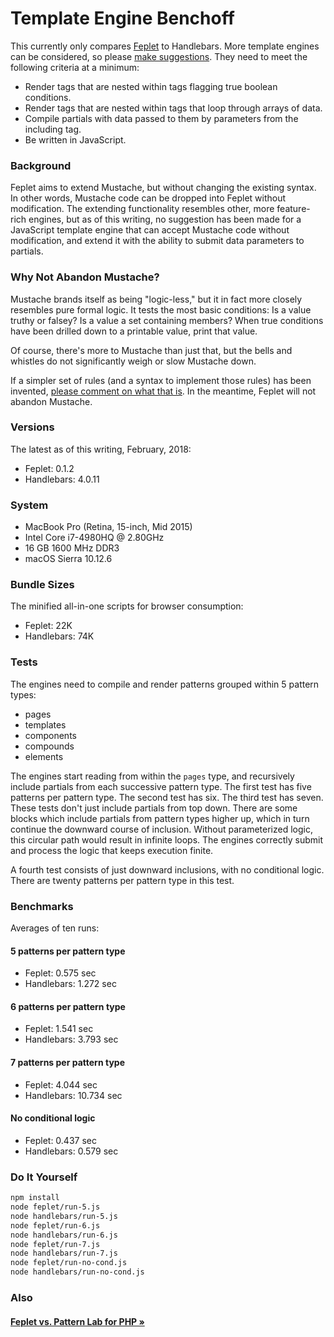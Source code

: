 # Template Engine Benchoff

This currently only compares 
<a href="https://github.com/electric-eloquence/feplet" target="_blank">Feplet</a> 
to Handlebars. More template engines can be considered, so please 
<a href="https://github.com/electric-eloquence/template-engine-benchoff/issues" target="_blank">make suggestions</a>. 
They need to meet the following criteria at a minimum:

* Render tags that are nested within tags flagging true boolean conditions.
* Render tags that are nested within tags that loop through arrays of data.
* Compile partials with data passed to them by parameters from the including
  tag.
* Be written in JavaScript.

### Background

Feplet aims to extend Mustache, but without changing the existing syntax. In 
other words, Mustache code can be dropped into Feplet without modification. The 
extending functionality resembles other, more feature-rich engines, but as of 
this writing, no suggestion has been made for a JavaScript template engine that 
can accept Mustache code without modification, and extend it with the ability to 
submit data parameters to partials.

### Why Not Abandon Mustache?

Mustache brands itself as being "logic-less," but it in fact more closely 
resembles pure formal logic. It tests the most basic conditions: Is a value 
truthy or falsey? Is a value a set containing members? When true conditions have 
been drilled down to a printable value, print that value.

Of course, there's more to Mustache than just that, but the bells and whistles 
do not significantly weigh or slow Mustache down.

If a simpler set of rules (and a syntax to implement those rules) has been 
invented, 
<a href="https://github.com/electric-eloquence/template-engine-benchoff/issues" target="_blank"> 
please comment on what that is</a>. 
In the meantime, Feplet will not abandon Mustache.

### Versions

The latest as of this writing, February, 2018:

* Feplet: 0.1.2
* Handlebars: 4.0.11

### System

* MacBook Pro (Retina, 15-inch, Mid 2015)
* Intel Core i7-4980HQ @ 2.80GHz
* 16 GB 1600 MHz DDR3
* macOS Sierra 10.12.6

### Bundle Sizes

The minified all-in-one scripts for browser consumption:

* Feplet: 22K
* Handlebars: 74K

### Tests

The engines need to compile and render patterns grouped within 5 pattern types:

* pages
* templates
* components
* compounds
* elements

The engines start reading from within the `pages` type, and recursively include 
partials from each successive pattern type. The first test has five patterns per 
pattern type. The second test has six. The third test has seven. These tests 
don't just include partials from top down. There are some blocks which include 
partials from pattern types higher up, which in turn continue the downward 
course of inclusion. Without parameterized logic, this circular path would 
result in infinite loops. The engines correctly submit and process the logic 
that keeps execution finite.

A fourth test consists of just downward inclusions, with no conditional logic. 
There are twenty patterns per pattern type in this test.

### Benchmarks

Averages of ten runs:

#### 5 patterns per pattern type

* Feplet: 0.575 sec
* Handlebars: 1.272 sec

#### 6 patterns per pattern type

* Feplet: 1.541 sec
* Handlebars: 3.793 sec

#### 7 patterns per pattern type

* Feplet: 4.044 sec
* Handlebars: 10.734 sec

#### No conditional logic

* Feplet: 0.437 sec
* Handlebars: 0.579 sec

### Do It Yourself

```bash
npm install
node feplet/run-5.js
node handlebars/run-5.js
node feplet/run-6.js
node handlebars/run-6.js
node feplet/run-7.js
node handlebars/run-7.js
node feplet/run-no-cond.js
node handlebars/run-no-cond.js
```

### Also

<h4><a href="https://github.com/electric-eloquence/feplet-vs-patternlab-php" target="_blank">Feplet vs. Pattern Lab for PHP &raquo;</a></h4>
